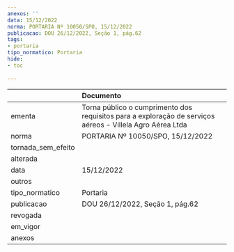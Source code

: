 ```yaml
---
anexos: ''
data: 15/12/2022
norma: PORTARIA Nº 10050/SPO, 15/12/2022
publicacao: DOU 26/12/2022, Seção 1, pág.62
tags:
- portaria
tipo_normatico: Portaria
hide: 
- toc 
 
---
```


|                    | Documento                                                                                                 |
|:-------------------|:----------------------------------------------------------------------------------------------------------|
| ementa             | Torna público o cumprimento dos requisitos para a exploração de serviços aéreos - Villela Agro Aérea Ltda |
| norma              | PORTARIA Nº 10050/SPO, 15/12/2022                                                                         |
| tornada_sem_efeito |                                                                                                           |
| alterada           |                                                                                                           |
| data               | 15/12/2022                                                                                                |
| outros             |                                                                                                           |
| tipo_normatico     | Portaria                                                                                                  |
| publicacao         | DOU 26/12/2022, Seção 1, pág.62                                                                           |
| revogada           |                                                                                                           |
| em_vigor           |                                                                                                           |
| anexos             |                                                                                                           |